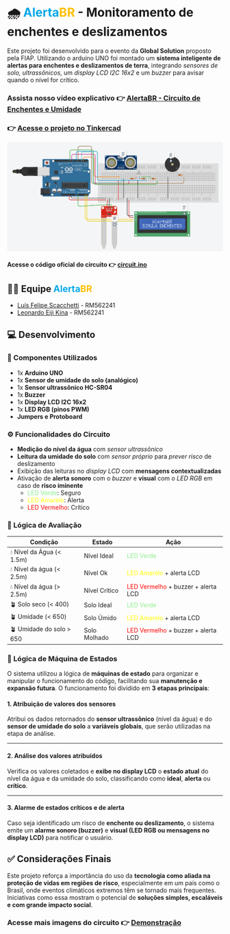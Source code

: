 # 🌧️ <font color="#00a8e8">Alerta</font><font color="#FFBF00">BR</font> - Monitoramento de enchentes e deslizamentos
Este projeto foi desenvolvido para o evento da **Global Solution** proposto pela FIAP. Utilizando o arduíno UNO foi montado um **sistema inteligente de alertas para enchentes e deslizamentos de terra**, integrando *sensores de solo, ultrassônicos*, um *display LCD I2C 16x2* e um *buzzer* para avisar quando o nível for crítico. 

<!-- Colocar Link do vídeo do YT quando for lançado -->
### Assista nosso vídeo explicativo 👉 [AlertaBR - Circuito de Enchentes e Umidade](https://youtu.be/_UoHvXk5F6Q)

### 👉 [Acesse o projeto no Tinkercad](https://www.tinkercad.com/things/1KK5NCCKVfm-circuito-global-solution/editel?returnTo=https%3A%2F%2Fwww.tinkercad.com%2Fdashboard)

![Circuito Inicial](./assets/CicuitoGeral.png)
#### Acesse o código oficial do circuito 👉 [circuit.ino](circuit.ino)

## 👩‍💻 Equipe <font color="#00a8e8">Alerta</font><font color="#FFBF00">BR</font>
* [Luís Felipe Scacchetti](https://github.com/scacchetti07) - RM562241
* [Leonardo Eiji Kina](https://github.com/leo-kina) - RM562241


## 💻 Desenvolvimento

### 🔧 Componentes Utilizados
* 1x **Arduino UNO**
* 1x **Sensor de umidade do solo (analógico)**
* 1x **Sensor ultrassônico HC-SR04**
* 1x **Buzzer**
* 1x **Display LCD I2C 16x2**
* 1x **LED RGB (pinos PWM)**
* **Jumpers e Protoboard**

### ⚙️ Funcionalidades do Circuito
* **Medição do nível da água** com *sensor ultrassônico*
* **Leitura da umidade do solo** com *sensor próprio* para *prever risco* de deslizamento
* Exibição das leituras no *display LCD* com **mensagens contextualizadas**
* Ativação de **alerta sonoro** com o *buzzer* e **visual** com o *LED RGB* em caso de **risco iminente**
    * <font color="lightgreen">LED Verde</font>: Seguro
    * <font color="yellow">LED Amarelo</font>: Alerta
    * <font color="red">LED Vermelho</font>: Crítico

### 🧠 Lógica de Avaliação
| Condição | Estado | Ação |
| ----------- | ----------- | ----------- |
| 💧 Nível da Água (< 1.5m) | Nível Ideal | <font color="lightgreen">LED Verde</font>
| 💧 Nível da água (< 2.5m)   | Nível Ok |  <font color="yellow">LED Amarelo</font> + alerta LCD
| 💧 Nível da água (> 2.5m)      | Nível Crítico | <font color="red">LED Vermelho</font> + buzzer + alerta LCD
| 🪴 Solo seco (< 400) | Solo Ideal | <font color="lightgreen">LED Verde</font>
| 🪴 Umidade (< 650) | Solo Úmido | <font color="yellow">LED Amarelo</font> + alerta LCD
| 🪴 Umidade do solo > 650 | Solo Molhado | <font color="red">LED Vermelho</font> + buzzer + alerta LCD

### 🏧 Lógica de Máquina de Estados

O sistema utilizou a lógica de **máquinas de estado** para organizar e manipular o funcionamento do código, facilitando sua **manutenção e expansão futura**. O funcionamento foi dividido em **3 etapas principais**:

#### 1. **Atribuição de valores dos sensores**  
Atribui os dados retornados do **sensor ultrassônico** (nível da água) e do **sensor de umidade do solo** a **variáveis globais**, que serão utilizadas na etapa de análise.

---

#### 2. **Análise dos valores atribuídos**  
Verifica os valores coletados e **exibe no display LCD** o **estado atual** do nível da água e da umidade do solo, classificando como **ideal**, **alerta** ou **crítico**.

---

#### 3. **Alarme de estados críticos e de alerta**  
Caso seja identificado um risco de **enchente ou deslizamento**, o sistema emite um **alarme sonoro (buzzer)** e **visual (LED RGB ou mensagens no display LCD)** para notificar o usuário.

## ✅ Considerações Finais
Este projeto reforça a importância do uso da **tecnologia como aliada na proteção de vidas em regiões de risco**, especialmente em um país como o Brasil, onde eventos climáticos extremos têm se tornado mais frequentes. Iniciativas como essa mostram o potencial de **soluções simples, escaláveis e com grande impacto social**.

### Acesse mais imagens do circuito 👉 [Demonstração](/assets/) 